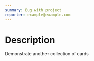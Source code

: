 ```yaml
---
summary: Bug with project
reporter: example@example.com
---
```


# Description

Demonstrate another collection of cards
